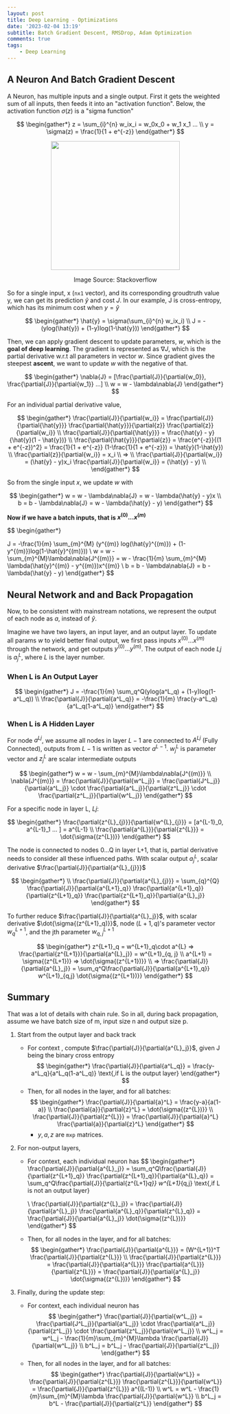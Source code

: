 ```yaml
---
layout: post
title: Deep Learning - Optimizations
date: '2023-02-04 13:19'
subtitle: Batch Gradient Descent, RMSDrop, Adam Optimization
comments: true
tags:
    - Deep Learning
---
```


## A Neuron And Batch Gradient Descent
A Neuron, has multiple inputs and a single output. First it gets the weighted sum of all inputs, then feeds it into an "activation function". Below, the activation function $\sigma(z)$ is a "sigma function"

$$
\begin{gather*}
z = \sum_{i}^{n} w_ix_i = w_0x_0 + w_1 x_1 ...
\\
y = \sigma(z) = \frac{1}{1 + e^{-z}}
\end{gather*}
$$


<p align="center">
<img src="https://github.com/RicoJia/The-Dream-Robot/assets/39393023/49e6c48c-65e3-44c5-b130-db4138440499" height="300" width="width"/>
<figcaption align="center">Image Source: Stackoverflow</figcaption>
</p>

So for a single input, x (`nx1` vector), and its corresponding groudtruth value y, we can get its prediction $\hat{y}$ and cost $J$. In our example, J is cross-entropy, which has its minimum cost when $y = \hat{y}$

$$
\begin{gather*}
\hat{y} = \sigma(\sum_{i}^{n} w_ix_i)
\\
J = -(ylog(\hat{y}) + (1-y)log(1-\hat{y}))
\end{gather*}
$$

Then, we can apply gradient descent to update parameters, $w$, which is the **goal of deep learning**. The gradient is represented as $\nabla{J}$, which is the partial derivative w.r.t all parameters in vector $w$. Since gradient gives the steepest **ascent**, we want to update $w$ with the negative of that.

$$
\begin{gather*}
\nabla{J} = [\frac{\partial{J}}{\partial{w_0}}, \frac{\partial{J}}{\partial{w_1}} ...]
\\
w = w - \lambda\nabla{J}
\end{gather*}
$$

For an individual partial derivative value,

$$
\begin{gather*}
\frac{\partial{J}}{\partial{w_i}} = \frac{\partial{J}}{\partial{\hat{y}}} \frac{\partial{\hat{y}}}{\partial{z}} \frac{\partial{z}}{\partial{w_i}}
\\ 
\frac{\partial{J}}{\partial{\hat{y}}} = \frac{\hat{y} - y}{\hat{y}(1 - \hat{y})}
\\
\frac{\partial{\hat{y}}}{\partial{z}} = \frac{e^{-z}}{(1 + e^{-z})^2} = \frac{1}{1 + e^{-z}} (1-\frac{1}{1 + e^{-z}}) 
= \hat{y}(1-\hat{y})
\\
\frac{\partial{z}}{\partial{w_i}} = x_i
\\
=>
\\
\frac{\partial{J}}{\partial{w_i}} = (\hat{y} - y)x_i
\frac{\partial{J}}{\partial{w_i}} = (\hat{y} - y)
\\
\end{gather*}
$$

So from the single input $x$, we update $w$ with

$$
\begin{gather*}
w = w - \lambda\nabla{J} = w - \lambda(\hat{y} - y)x
\\
b = b - \lambda\nabla{J} = w - \lambda(\hat{y} - y)
\end{gather*}
$$

**Now if we have a batch inputs, that is $x^{(0)} ... x^{(m)}$**

$$
\begin{gather*}

J = -\frac{1}{m} \sum_{m}^{M} (y^{(m)} log(\hat{y}^{(m)}) + (1-y^{(m)})log(1-\hat{y}^{(m)}))
\\
w = w - \sum_{m}^{M}\lambda\nabla{J^{(m)}} = w - \frac{1}{m} \sum_{m}^{M} \lambda(\hat{y}^{(m)} - y^{(m)})x^{(m)}
\\
b = b - \lambda\nabla{J} = b - \lambda(\hat{y} - y)
\end{gather*}
$$

## Neural Network and and Back Propagation
Now, to be consistent with mainstream notations, we represent the output of each node as $a$, instead of $\hat{y}$. 

Imagine we have two layers, an input layer, and an output layer. To update all params $w$ to yield better final output, we first pass inputs $x^{(0)} ... x^{(m)}$ through the network, and get outputs $y^{(0)} ... y^{(m)}$. The output of each node $Lj$ is $a^{L}_{j}$, where $L$ is the layer number.

### When L is An Output Layer
$$
\begin{gather*}
J = -\frac{1}{m} \sum_q^Q(ylog(a^L_q) + (1-y)log(1-a^L_q))
\\
\frac{\partial{J}}{\partial{a^L_q}} = -\frac{1}{m} \frac{y-a^L_q}{a^L_q(1-a^L_q)}
\end{gather*}
$$

### When L is A Hidden Layer

For node $a^{Lj}$, we assume all nodes in layer $L-1$ are connected to $A^{Lj}$ (Fully Connected), outputs from $L-1$ is written as vector $a^{L-1}$. $w^{L}_{j}$ is parameter vector and $z^{L}_{j}$ are scalar intermediate outputs

$$
\begin{gather*}
w = w - \sum_{m}^{M}\lambda\nabla{J^{(m)}} 
\\
\nabla{J^{(m)}} = \frac{\partial{J}}{\partial{w^L_j}} = \frac{\partial{J^L_j}}{\partial{a^L_j}} \cdot \frac{\partial{a^L_j}}{\partial{z^L_j}} \cdot \frac{\partial{z^L_j}}{\partial{w^L_j}}
\end{gather*}
$$

For a specific node in layer L, $Lj$:

$$
\begin{gather*}
\frac{\partial{z^{L}_{j}}}{\partial{w^{L}_{j}}} = [a^{L-1}_0, a^{L-1}_1 ... ] = a^{L-1}
\\
\frac{\partial{a^{L}}}{\partial{z^{L}}} = \dot{\sigma{(z^{L})}}
\end{gather*}
$$

The node is connected to nodes 0...Q in layer L+1, that is, partial derivative needs to consider all these influenced paths. With scalar output $a^{L}_{j}$, scalar derivative $\frac{\partial{J}}{\partial{a^{L}_{j}}}$

$$
\begin{gather*}
\\
\frac{\partial{J}}{\partial{a^{L}_{j}}} = \sum_{q}^{Q} \frac{\partial{J}}{\partial{a^{L+1}_q}} \frac{\partial{a^{L+1}_q}}{\partial{z^{L+1}_q}}
\frac{\partial{z^{L+1}_q}}{\partial{a^{L}_j}}
\end{gather*}
$$


To further reduce $\frac{\partial{J}}{\partial{a^{L}_j}}$, with scalar derivative $\dot{\sigma{(z^{L+1}_q)}}$, node $(L+1,q)$'s parameter vector $w^{L+1}_{q}$, and the jth parameter $w^{L+1}_{q, j}$

$$
\begin{gather*}
z^{L+1}_q = w^{L+1}_q\cdot a^{L} => \frac{\partial{z^{L+1}}}{\partial{a^{L}_j}} = w^{L+1}_{q, j}
\\
a^{L+1} = \sigma{(z^{L+1})} => \dot{\sigma{(z^{L+1})}}
\\
=> \frac{\partial{J}}{\partial{a^{L}_j}} = \sum_q^Q\frac{\partial{J}}{\partial{a^{L+1}_q}} w^{L+1}_{q,j} \dot{\sigma{(z^{L+1})}}
\end{gather*}
$$

## Summary 
That was a lot of details with chain rule. So in all, during back propagation, assume we have batch size of m, input size n and output size p.
1. Start from the output layer and back track 
    - For context , compute $\frac{\partial{J}}{\partial{a^{L}_j}}$, given J being the binary cross entropy
        $$
        \begin{gather*}
        \frac{\partial{J}}{\partial{a^L_q}} = \frac{y-a^L_q}{a^L_q(1-a^L_q)} \text{,if L is the output layer}
        \end{gather*}
        $$
    - Then, for all nodes in the layer, and for all batches:
        $$
        \begin{gather*}
        \frac{\partial{J}}{\partial{a}^L} = \frac{y-a}{a(1-a)}
        \\
        \frac{\partial{a}}{\partial{z}^L} = \dot{\sigma{(z^{L})}}
        \\
        \frac{\partial{J}}{\partial{z^{L}}} = \frac{\partial{J}}{\partial{a}^L} \frac{\partial{a}}{\partial{z}^L}
        \end{gather*}
        $$
        - $y, a, z$ are `mxp` matrices.

2. For non-output layers,
    - For context, each individual neuron has
        $$
        \begin{gather*}
        \frac{\partial{J}}{\partial{a^{L}_j}} = \sum_q^Q\frac{\partial{J}}{\partial{z^{L+1}_q}} \frac{\partial{z^{L+1}_q}}{\partial{a^{L}_q}}
        = \sum_q^Q\frac{\partial{J}}{\partial{z^{L+1}_q}} w^{L+1}_{q,j}  \text{,if L is not an output layer}

        \\
        \frac{\partial{J}}{\partial{z^{L}_j}} = \frac{\partial{J}}{\partial{a^{L}_j}} \frac{\partial{a^{L}_q}}{\partial{z^{L}_q}}
        = \frac{\partial{J}}{\partial{a^{L}_j}} \dot{\sigma{(z^{L})}}
        \end{gather*}
        $$

    - Then, for all nodes in the layer, and for all batches:
        $$
        \begin{gather*}
        \frac{\partial{J}}{\partial{a^{L}}} = (W^{L+1})^T \frac{\partial{J}}{\partial{z^{L}}}
        \\
        \frac{\partial{J}}{\partial{z^{L}}} = \frac{\partial{J}}{\partial{a^{L}}} \frac{\partial{a^{L}}}{\partial{z^{L}}}
        = \frac{\partial{J}}{\partial{a^{L}_j}} \dot{\sigma{(z^{L})}}
        \end{gather*}
        $$


3. Finally, during the update step:
    - For context, each individual neuron has
        $$
        \begin{gather*}
        \frac{\partial{J}}{\partial{w^L_j}} = \frac{\partial{J^L_j}}{\partial{a^L_j}} \cdot \frac{\partial{a^L_j}}{\partial{z^L_j}} \cdot \frac{\partial{z^L_j}}{\partial{w^L_j}}
        \\
        w^L_j = w^L_j - \frac{1}{m}\sum_{m}^{M}\lambda \frac{\partial{J}}{\partial{w^L_j}}
        \\
        b^L_j = b^L_j - \frac{\partial{J}}{\partial{z^L_j}}
        \end{gather*}
        $$
    - Then, for all nodes in the layer, and for all batches:
        $$
        \begin{gather*}
        \frac{\partial{J}}{\partial{w^L}} = \frac{\partial{J}}{\partial{z^{L}}}  \frac{\partial{z^{L}}}{\partial{w^L}} = \frac{\partial{J}}{\partial{z^{L}}} a^{(L-1)}
        \\
        w^L = w^L - \frac{1}{m}\sum_{m}^{M}\lambda \frac{\partial{J}}{\partial{w^L}}
        \\
        b^L_j = b^L - \frac{\partial{J}}{\partial{z^L}}
        \end{gather*}
        $$ 
